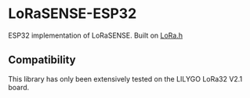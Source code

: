 # LoRaSENSE-ESP32
ESP32 implementation of LoRaSENSE. Built on [LoRa.h](https://github.com/sandeepmistry/arduino-LoRa)

## Compatibility
This library has only been extensively tested on the LILYGO LoRa32 V2.1 board.